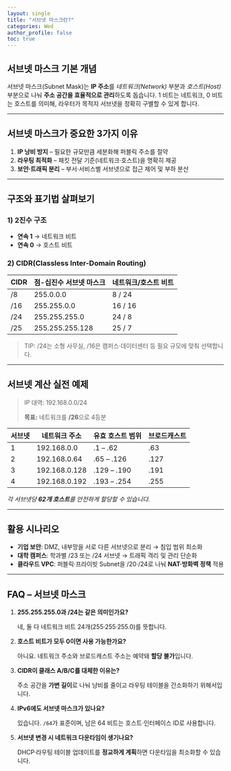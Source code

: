 ```yaml
---
layout: single
title: "서브넷 마스크란?"
categories: Wed
author_profile: false
toc: true
---
```


## 서브넷 마스크 기본 개념

서브넷 마스크(Subnet Mask)는 **IP 주소**를 *네트워크(Network)* 부분과 *호스트(Host)* 부분으로 나눠 **주소 공간을 효율적으로 관리**하도록 돕습니다. 1 비트는 네트워크, 0 비트는 호스트를 의미해, 라우터가 목적지 서브넷을 정확히 구별할 수 있게 합니다.

------

## 서브넷 마스크가 중요한 3가지 이유

1. **IP 낭비 방지** – 필요한 규모만큼 세분화해 퍼블릭 주소를 절약
2. **라우팅 최적화** – 패킷 전달 기준(네트워크·호스트)을 명확히 제공
3. **보안·트래픽 분리** – 부서·서비스별 서브넷으로 접근 제어 및 부하 분산

------

## 구조와 표기법 살펴보기

### 1) 2진수 구조

- **연속 1** → 네트워크 비트
- **연속 0** → 호스트 비트

### 2) CIDR(Classless Inter-Domain Routing)

| CIDR | 점-십진수 서브넷 마스크 | 네트워크/호스트 비트 |
| ---- | ----------------------- | -------------------- |
| /8   | 255.0.0.0               | 8 / 24               |
| /16  | 255.255.0.0             | 16 / 16              |
| /24  | 255.255.255.0           | 24 / 8               |
| /25  | 255.255.255.128         | 25 / 7               |

> TIP: /24는 소형 사무실, /16은 캠퍼스·데이터센터 등 필요 규모에 맞춰 선택합니다.

------

## 서브넷 계산 실전 예제

> IP 대역: 192.168.0.0/24
>
> **목표:** 네트워크를 **/26**으로 4등분

| 서브넷 | 네트워크 주소 | 유효 호스트 범위 | 브로드캐스트 |
| ------ | ------------- | ---------------- | ------------ |
| 1      | 192.168.0.0   | .1 – .62         | .63          |
| 2      | 192.168.0.64  | .65 – .126       | .127         |
| 3      | 192.168.0.128 | .129 – .190      | .191         |
| 4      | 192.168.0.192 | .193 – .254      | .255         |

*각 서브넷당 **62개 호스트**를 안전하게 할당할 수 있습니다.*

------

## 활용 시나리오

- **기업 보안**: DMZ, 내부망을 서로 다른 서브넷으로 분리 → 침입 범위 최소화
- **대학 캠퍼스**: 학과별 /23 또는 /24 서브넷 → 트래픽 격리 및 관리 단순화
- **클라우드 VPC**: 퍼블릭·프라이빗 Subnet을 /20·/24로 나눠 **NAT·방화벽 정책** 적용

------

## FAQ – 서브넷 마스크

1. **255.255.255.0과 /24는 같은 의미인가요?**

   네, 둘 다 네트워크 비트 24개(255·255·255.0)를 뜻합니다.

2. **호스트 비트가 모두 0이면 사용 가능한가요?**

   아니요. 네트워크 주소와 브로드캐스트 주소는 예약돼 **할당 불가**입니다.

3. **CIDR이 클래스 A/B/C를 대체한 이유는?**

   주소 공간을 **가변 길이**로 나눠 낭비를 줄이고 라우팅 테이블을 간소화하기 위해서입니다.

4. **IPv6에도 서브넷 마스크가 있나요?**

   있습니다. `/64`가 표준이며, 남은 64 비트는 호스트·인터페이스 ID로 사용합니다.

5. **서브넷 변경 시 네트워크 다운타임이 생기나요?**

   DHCP·라우팅 테이블 업데이트를 **정교하게 계획**하면 다운타임을 최소화할 수 있습니다.
